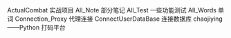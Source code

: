 ActualCombat 实战项目
All_Note 部分笔记
All_Test 一些功能测试
All_Words 单词
Connection_Proxy 代理连接
ConnectUserDataBase 连接数据库
chaojiying——Python 打码平台
